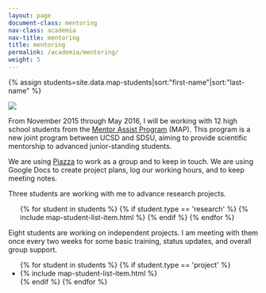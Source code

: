 ```yaml
---
layout: page
document-class: mentoring
nav-class: academia
nav-title: mentoring
title: mentoring
permalink: /academia/mentoring/
weight: 5
---
```

{% assign students=site.data.map-students|sort:"first-name"|sort:"last-name" %}

<img class="col one right" src="{{ '/img/logos/map.png' | prepend:site.baseurl }}">

<a name="MAP"></a>
<p>
  From November 2015 through May 2016, I will be working with 12 high school students
  from the <a href="http://education.sdsc.edu/studenttech/?page_id=879" target="_blank">Mentor Assist Program</a> (MAP). This program is a new joint
  program between UCSD and SDSU, aiming to provide scientific mentorship to advanced
  junior-standing students.
</p>

<p>
  We are using <a href="https://piazza.com/class/igiuh1qf14a2al">Piazza</a> to work as a group and to keep in touch.
  We are using Google Docs to create project plans, log our working hours, and to keep meeting notes.
</p>

<p>
  Three students are working with me to advance research projects.
  <ul>
  {% for student in students %}
    {% if student.type == 'research' %}
      {% include map-student-list-item.html %}
    {% endif %}
  {% endfor %}
  </ul>
<p>

<p>
  Eight students are working on independent projects. I am meeting
  with them once every two weeks for some basic training, status updates, and
  overall group support.

  <ul>
  {% for student in students %}
    {% if student.type == 'project' %}
    <li>
      {% include map-student-list-item.html %}
    </li>
    {% endif %}
  {% endfor %}
  </ul>
</p>

<p>
</p>
